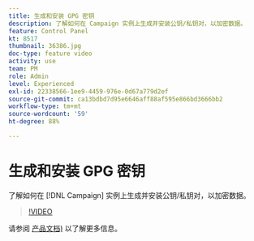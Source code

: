 ```yaml
---
title: 生成和安装 GPG 密钥
description: 了解如何在 Campaign 实例上生成并安装公钥/私钥对，以加密数据。
feature: Control Panel
kt: 8517
thumbnail: 36386.jpg
doc-type: feature video
activity: use
team: PM
role: Admin
level: Experienced
exl-id: 22338566-1ee9-4459-976e-0d67a779d2ef
source-git-commit: ca13bdbd7d95e6646aff88af595e866bd3666bb2
workflow-type: tm+mt
source-wordcount: '59'
ht-degree: 88%

---
```


# 生成和安装 GPG 密钥

了解如何在 [!DNL Campaign] 实例上生成并安装公钥/私钥对，以加密数据。

>[!VIDEO](https://video.tv.adobe.com/v/36386?quality=12)

请参阅 [产品文档)](https://experienceleague.adobe.com/docs/control-panel/using/instances-settings/gpg-keys-management.html?lang=zh-Hans) 以了解更多信息。
